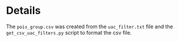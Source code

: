 # Details

The `pois_group.csv` was created from the `uac_filter.txt` file and the `get_csv_uac_filters.py` script to format the
csv file.